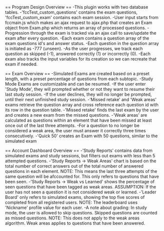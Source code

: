 == Program Design Overview ==
-This plugin works with two database tables.
-'fccTest_custom_questions' contains the exam questions, 'fccTest_custom_exam' contains each exam session.
-User input starts from fccmain.js which makes an ajax request to ajax.php that creates an Exam object from Exam.php which returns an array of processed questions.
-Progression through the exam is tracked via an ajax call to save/update the exam after every question.
-Each exam contains a question array of the exam questions id's and answer status.
-Each question in the question array is initiated as -777 (unseen).
-As the user progresses, we track each question as skipped (-1), answered correctly (1) or incorrectly (0).
-Each exam also tracks the input variables for its creation so we can recreate that exam if needed.


== Exam Overview ==
-Simulated Exams are created based on a preset length, with a preset percentage of questions from each subtopic.
-Study Mode Exams are customizable and can be resumed.
-If the user enter 'Study Mode', they will prompted whether or not they want to resume their last study session.
-If the user declines, they will no longer be prompted, until their next unfinished study session.
-'Missed retake' and 'Weak areas' exams retrieve the question array and cross reference each question id with its row in the question table.
-'Missed retake' finds the last exam by the user and creates a new exam from the missed questions.
-'Weak areas' are calculated as questions within an element that have been missed at least once out of the last three attempts.
-For a question to no longer be considered a weak area, the user must answer it correctly three times consecutively.
-'Quick 50' creates an Exam with 50 questions, similar to the simulated exam


== Account Dashboard Overview ==
-'Study Reports' contains data from simulated exams and study sessions, but filters out exams with less than 5 attempted questions.
-'Study Reports -> Weak Areas' chart is based on the total number of correct answers out of the total number of answered questions in each element. NOTE: This means the last three attempts of the same question will be afccounted for.  This only refers to questions that have been seen.
-'Study Reports -> Weak vs Learned' shows the percentage of seen questions that have been tagged as weak areas. ASSUMPTION: If the user has not seen a question it is not considered weak or learned.
-'Leader Board' only refers to simulated exams, showing the top five scores of completed from all registered users. NOTE: The leaderboard uses 'Nickname' profile value for each user.
-A note about grading: In study mode, the user is allowed to skip questions. Skipped questions are counted as missed questions. NOTE: This does not apply to the weak areas algorithm.  Weak areas applies to questions that have been answered.